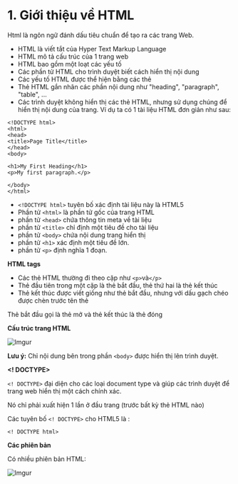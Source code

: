 ﻿# 1. Giới thiệu về HTML

Html là ngôn ngữ đánh dấu tiêu chuẩn để tạo ra các trang Web. 

- HTML là viết tắt của Hyper Text Markup Language 
- HTML mô tả cấu trúc của 1 trang web 
- HTML bao gồm một loạt các yếu tố 
- Các phần tử HTML cho trình duyệt biết cách hiển thị nội dung 
- Các yếu tố HTML được thể hiện bằng các thẻ 
- Thẻ HTML gắn nhãn các phần nội dung như "heading", "paragraph", "table", ...
- Các trình duyệt không hiển thị các thẻ HTML, nhưng sử dụng chúng để hiển thị nội dung của trang. 
Ví dụ ta có 1 tài liệu HTML đơn giản như sau: 

```
<!DOCTYPE html>
<html>
<head>
<title>Page Title</title>
</head>
<body>

<h1>My First Heading</h1>
<p>My first paragraph.</p>

</body>
</html>
```

- `<!DOCTYPE html>` tuyên bố xác định tài liệu này là HTML5
- Phần tử `<html>` là phần tử gốc của trang HTML 
- phần tử `<head>` chứa thông tin meta về tài liệu 
- phần tử `<title>` chỉ định một tiêu đề cho tài liệu 
- phần tử `<body>` chứa nội dung trang hiển thị 
- phần tử `<h1>` xác định một tiêu đề lớn. 
- phần tử `<p>` định nghĩa 1 đoạn. 

**HTML tags**

- Các thẻ HTML thường đi theo cặp như `<p>`và`</p>`
- Thẻ đầu tiên trong một cặp là thẻ bắt đầu, thẻ thứ hai là thẻ kết thúc
- Thẻ kết thúc được viết giống như thẻ bắt đầu, nhưng với dấu gạch chéo được chèn trước tên thẻ

Thẻ bắt đầu gọi là thẻ mở và thẻ kết thúc là thẻ đóng

**Cấu trúc trang HTML**

![Imgur](https://i.imgur.com/qT8MRfn.png)

**Lưu ý:** Chỉ nội dung bên trong phần `<body>` được hiển thị lên trình duyệt. 

**<! DOCTYPE>**

`<! DOCTYPE>` đại diện cho các loại document type và giúp các trình duyệt để trang web hiển thị một cách chính xác. 

Nó chỉ phải xuất hiện 1 lần ở đầu trang (trước bất kỳ thẻ HTML nào)

Các tuyên bố  `<! DOCTYPE>` cho HTML5 là : 
```
<! DOCTYPE html>
```

**Các phiên bản** 

Có nhiều phiên bản HTML: 

![Imgur](https://i.imgur.com/FXwcKVq.png)  
